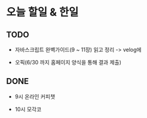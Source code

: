 # 오늘 할일 & 한일

## TODO

- 자바스크립트 완벽가이드(9 ~ 11장) 읽고 정리 -> velog에

- 오픽(6/30 까지 홈페이지 양식을 통해 결과 제출)

## DONE

- 9시 온라인 커피챗

- 10시 모각코
